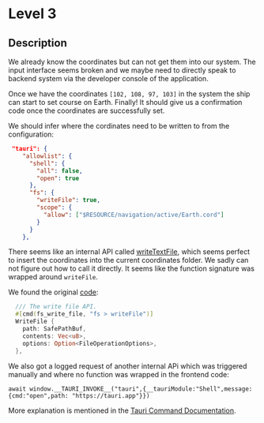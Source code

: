 # Level 3

## Description

We already know the coordinates but can not get them into our system.
The input interface seems broken and we maybe need to directly speak to
backend system via the developer console of the application.

Once we have the coordinates `[102, 108, 97, 103]` in the system the ship can start to set
course on Earth. Finally!
It should give us a confirmation code once the coordinates are successfully set.

We should infer where the cordinates need to be written to from the configuration:

```json
 "tauri": {
    "allowlist": {
      "shell": {
        "all": false,
        "open": true
      },
      "fs": {
        "writeFile": true,
        "scope": {
          "allow": ["$RESOURCE/navigation/active/Earth.cord"]
        }
      }
    },
```

There seems like an internal API called
[writeTextFile](https://tauri.app/v1/api/js/fs#writetextfile),
which seems perfect to insert the coordinates into the current coordinates folder.
We sadly can not figure out how to call it directly. It seems like the function signature
was wrapped around `writeFile`.

We found the original [code](https://github.com/tauri-apps/tauri/blob/2c7d683ae39716f06298849d8a01f81c6fd6f153/core/tauri/src/endpoints/file_system.rs#L76):

```rust
  /// The write file API.
  #[cmd(fs_write_file, "fs > writeFile")]
  WriteFile {
    path: SafePathBuf,
    contents: Vec<u8>,
    options: Option<FileOperationOptions>,
  },
```

We also got a logged request of another internal APi which was
triggered manually and where no function was wrapped in the frontend code:

`await window.__TAURI_INVOKE__("tauri",{__tauriModule:"Shell",message:{cmd:"open",path: "https://tauri.app"}})`

More explanation is mentioned in the [Tauri Command Documentation](https://tauri.app/v1/guides/features/command/).

